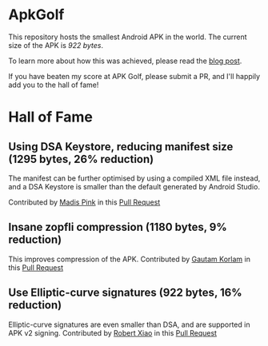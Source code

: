 # ApkGolf
This repository hosts the smallest Android APK in the world. The current size of the APK is *922 bytes*.

To learn more about how this was achieved, please read the [blog post](https://fractalwrench.co.uk/posts/playing-apk-golf-how-low-can-an-android-app-go/).

If you have beaten my score at APK Golf, please submit a PR, and I'll happily add you to the hall of fame!


# Hall of Fame

## Using DSA Keystore, reducing manifest size (1295 bytes, 26% reduction)
The manifest can be further optimised by using a compiled XML file instead, and a DSA Keystore is smaller than the default generated by Android Studio.

Contributed by [Madis Pink](https://github.com/madisp) in this [Pull Request](https://github.com/fractalwrench/ApkGolf/pull/3)

## Insane zopfli compression (1180 bytes, 9% reduction)
This improves compression of the APK.
Contributed by [Gautam Korlam](https://github.com/kageiit) in this [Pull Request](https://github.com/fractalwrench/ApkGolf/pull/5)

## Use Elliptic-curve signatures (922 bytes, 16% reduction)
Elliptic-curve signatures are even smaller than DSA, and are supported in APK v2 signing.
Contributed by [Robert Xiao](https://github.com/nneonneo) in this [Pull Request](https://github.com/fractalwrench/ApkGolf/pull/4)
